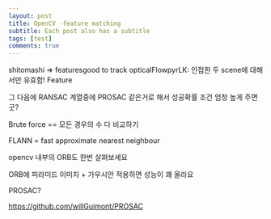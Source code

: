 ```yaml
---
layout: post
title: OpenCV -feature matching
subtitle: Each post also has a subtitle
tags: [test]
comments: true
---
```


shitomashi => featuresgood to track
opticalFlowpyrLK: 인접한 두 scene에 대해서만 유효함!
Feature 

그 다음에 RANSAC 계열중에 PROSAC 같은거로 해서 성공확률 조건 엄청 높게 주면 굿?

Brute force == 모든 경우의 수 다 비교하기

FLANN = fast approximate nearest neighbour

opencv 내부의 ORB도 한번 살펴보세요

ORB에 피라미드 이미지 + 가우시안 적용하면 성능이 꽤 올라요

PROSAC?

https://github.com/willGuimont/PROSAC
